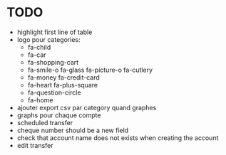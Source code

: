# TODO
- highlight first line of table
- logo pour categories:
	- fa-child
	- fa-car
	- fa-shopping-cart
	- fa-smile-o  fa-glass fa-picture-o fa-cutlery
	- fa-money fa-credit-card
	- fa-heart fa-plus-square
	- fa-question-circle
	- fa-home
- ajouter export csv par category quand graphes
- graphs pour chaque compte
- scheduled transfer
- cheque number should be a new field
- check that account name does not exists when creating the account
- edit transfer